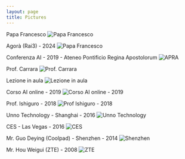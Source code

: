 ```yaml
---
layout: page
title: Pictures
---
```

Papa Francesco
![Papa Francesco]({{site.baseurl}}/img/pics/Papa-Francesco.jpg)

Agorà (Rai3) - 2024
![Papa Francesco]({{site.baseurl}}/img/pics/Agora2401.PNG)

Conferenza AI - 2019 - Ateneo Pontificio Regina Apostolorum
![APRA]({{site.baseurl}}/img/pics/WhatsApp-Image-2019-11-30-at-08.59.231.jpeg)

Prof. Carrara
![Prof. Carrara]({{site.baseurl}}/img/pics/WhatsApp-Image-2019-11-30-at-08.59.202.jpeg)

Lezione in aula
![Lezione in aula]({{site.baseurl}}/img/pics/WhatsApp-Image-2019-11-30-at-08.59.19.jpeg)

Corso AI online - 2019
![Corso AI online - 2019]({{site.baseurl}}/img/pics/WhatsApp-Image-2019-11-30-at-08.59.22.jpeg)

Prof. Ishiguro - 2018
![Prof Ishiguro - 2018]({{site.baseurl}}/img/pics/Hiroshi-Ishiguro.jpg)

Unno Technology - Shanghai - 2016
![Unno Technology]({{site.baseurl}}/img/pics/Apertura-UNNO-Set-2016-1.jpg)

CES - Las Vegas - 2016
![CES]({{site.baseurl}}/img/pics/CES-Las-Vegas-2016.jpg)

Mr. Guo Deying (Coolpad) - Shenzhen - 2014
![Shenzhen]({{site.baseurl}}/img/pics/Coolpad-8.8.2014-Mr-Guo.jpg)

Mr. Hou Weigui (ZTE) - 2008
![ZTE]({{site.baseurl}}/img/pics/ZTE-Founder-Hou-Weigui.jpg)

